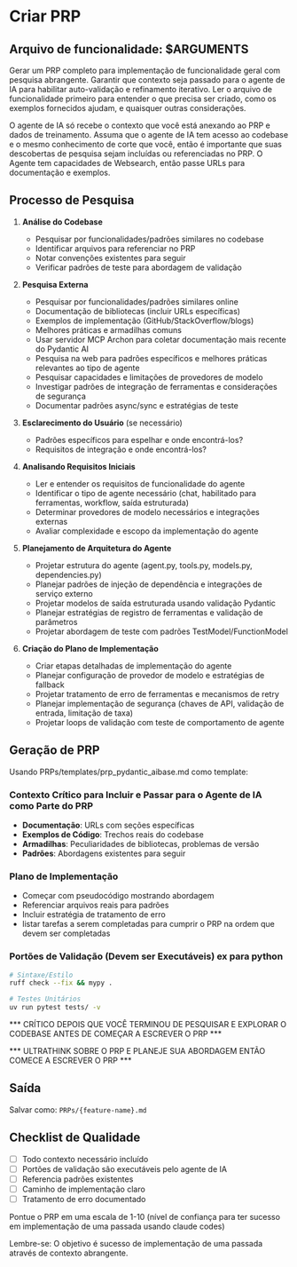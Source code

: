 # Criar PRP

## Arquivo de funcionalidade: $ARGUMENTS

Gerar um PRP completo para implementação de funcionalidade geral com pesquisa abrangente. Garantir que contexto seja passado para o agente de IA para habilitar auto-validação e refinamento iterativo. Ler o arquivo de funcionalidade primeiro para entender o que precisa ser criado, como os exemplos fornecidos ajudam, e quaisquer outras considerações.

O agente de IA só recebe o contexto que você está anexando ao PRP e dados de treinamento. Assuma que o agente de IA tem acesso ao codebase e o mesmo conhecimento de corte que você, então é importante que suas descobertas de pesquisa sejam incluídas ou referenciadas no PRP. O Agente tem capacidades de Websearch, então passe URLs para documentação e exemplos.

## Processo de Pesquisa

1. **Análise do Codebase**
   - Pesquisar por funcionalidades/padrões similares no codebase
   - Identificar arquivos para referenciar no PRP
   - Notar convenções existentes para seguir
   - Verificar padrões de teste para abordagem de validação

2. **Pesquisa Externa**
   - Pesquisar por funcionalidades/padrões similares online
   - Documentação de bibliotecas (incluir URLs específicas)
   - Exemplos de implementação (GitHub/StackOverflow/blogs)
   - Melhores práticas e armadilhas comuns
   - Usar servidor MCP Archon para coletar documentação mais recente do Pydantic AI
   - Pesquisa na web para padrões específicos e melhores práticas relevantes ao tipo de agente
   - Pesquisar capacidades e limitações de provedores de modelo
   - Investigar padrões de integração de ferramentas e considerações de segurança
   - Documentar padrões async/sync e estratégias de teste   

3. **Esclarecimento do Usuário** (se necessário)
   - Padrões específicos para espelhar e onde encontrá-los?
   - Requisitos de integração e onde encontrá-los?

4. **Analisando Requisitos Iniciais**
   - Ler e entender os requisitos de funcionalidade do agente
   - Identificar o tipo de agente necessário (chat, habilitado para ferramentas, workflow, saída estruturada)
   - Determinar provedores de modelo necessários e integrações externas
   - Avaliar complexidade e escopo da implementação do agente

5. **Planejamento de Arquitetura do Agente**
   - Projetar estrutura do agente (agent.py, tools.py, models.py, dependencies.py)
   - Planejar padrões de injeção de dependência e integrações de serviço externo
   - Projetar modelos de saída estruturada usando validação Pydantic
   - Planejar estratégias de registro de ferramentas e validação de parâmetros
   - Projetar abordagem de teste com padrões TestModel/FunctionModel

6. **Criação do Plano de Implementação**
   - Criar etapas detalhadas de implementação do agente
   - Planejar configuração de provedor de modelo e estratégias de fallback
   - Projetar tratamento de erro de ferramentas e mecanismos de retry
   - Planejar implementação de segurança (chaves de API, validação de entrada, limitação de taxa)
   - Projetar loops de validação com teste de comportamento de agente

## Geração de PRP

Usando PRPs/templates/prp_pydantic_aibase.md como template:

### Contexto Crítico para Incluir e Passar para o Agente de IA como Parte do PRP
- **Documentação**: URLs com seções específicas
- **Exemplos de Código**: Trechos reais do codebase
- **Armadilhas**: Peculiaridades de bibliotecas, problemas de versão
- **Padrões**: Abordagens existentes para seguir

### Plano de Implementação
- Começar com pseudocódigo mostrando abordagem
- Referenciar arquivos reais para padrões
- Incluir estratégia de tratamento de erro
- listar tarefas a serem completadas para cumprir o PRP na ordem que devem ser completadas

### Portões de Validação (Devem ser Executáveis) ex para python
```bash
# Sintaxe/Estilo
ruff check --fix && mypy .

# Testes Unitários
uv run pytest tests/ -v

```

*** CRÍTICO DEPOIS QUE VOCÊ TERMINOU DE PESQUISAR E EXPLORAR O CODEBASE ANTES DE COMEÇAR A ESCREVER O PRP ***

*** ULTRATHINK SOBRE O PRP E PLANEJE SUA ABORDAGEM ENTÃO COMECE A ESCREVER O PRP ***

## Saída
Salvar como: `PRPs/{feature-name}.md`

## Checklist de Qualidade
- [ ] Todo contexto necessário incluído
- [ ] Portões de validação são executáveis pelo agente de IA
- [ ] Referencia padrões existentes
- [ ] Caminho de implementação claro
- [ ] Tratamento de erro documentado

Pontue o PRP em uma escala de 1-10 (nível de confiança para ter sucesso em implementação de uma passada usando claude codes)

Lembre-se: O objetivo é sucesso de implementação de uma passada através de contexto abrangente.
